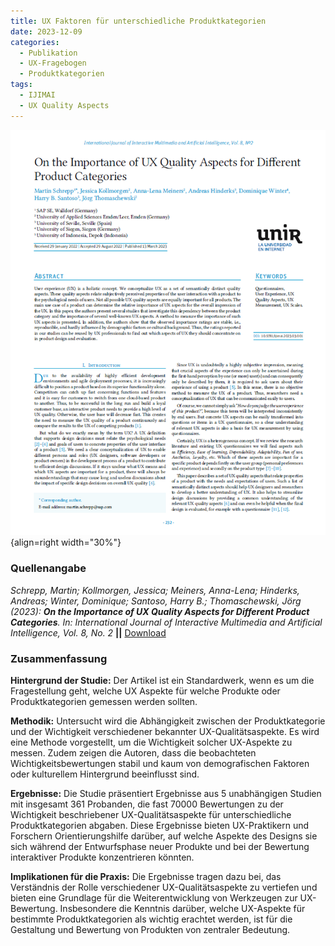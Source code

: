 ```yaml
---
title: UX Faktoren für unterschiedliche Produktkategorien
date: 2023-12-09
categories:
  - Publikation
  - UX-Fragebogen
  - Produktkategorien
tags:
  - IJIMAI
  - UX Quality Aspects
---
```

![Artikel UX Quality Aspects](assets/2023-article-ux-quality-aspects.PNG){align=right width="30%"}

### Quellenangabe
*Schrepp, Martin; Kollmorgen, Jessica; Meiners, Anna-Lena; Hinderks, Andreas; Winter, Dominique; Santoso, Harry B.; Thomaschewski, Jörg (2023): __On the Importance of UX Quality Aspects for Different Product Categories__. In: International Journal of Interactive Multimedia and Artificial Intelligence, Vol. 8, No. 2* **||** [Download](https://reunir.unir.net/bitstream/handle/123456789/14368/ijimai8_2_22.pdf)

### Zusammenfassung

**Hintergrund der Studie:** Der Artikel ist ein Standardwerk, wenn es um die Fragestellung geht, welche UX Aspekte für welche Produkte oder Produktkategorien gemessen werden sollten.  

<!-- more -->

**Methodik:** Untersucht wird die Abhängigkeit zwischen der Produktkategorie und der Wichtigkeit verschiedener bekannter UX-Qualitätsaspekte. Es wird eine Methode vorgestellt, um die Wichtigkeit solcher UX-Aspekte zu messen. Zudem zeigen die Autoren, dass die beobachteten Wichtigkeitsbewertungen stabil und kaum von demografischen Faktoren oder kulturellem Hintergrund beeinflusst sind.

**Ergebnisse:** Die Studie präsentiert Ergebnisse aus 5 unabhängigen Studien mit insgesamt 361 Probanden, die fast 70000 Bewertungen zu der Wichtigkeit beschriebener UX-Qualitätsaspekte für unterschiedliche Produktkategorien abgaben. Diese Ergebnisse bieten UX-Praktikern und Forschern Orientierungshilfe darüber, auf welche Aspekte des Designs sie sich während der Entwurfsphase neuer Produkte und bei der Bewertung interaktiver Produkte konzentrieren könnten.

**Implikationen für die Praxis:** Die Ergebnisse tragen dazu bei, das Verständnis der Rolle verschiedener UX-Qualitätsaspekte zu vertiefen und bieten eine Grundlage für die Weiterentwicklung von Werkzeugen zur UX-Bewertung. Insbesondere die Kenntnis darüber, welche UX-Aspekte für bestimmte Produktkategorien als wichtig erachtet werden, ist für die Gestaltung und Bewertung von Produkten von zentraler Bedeutung.